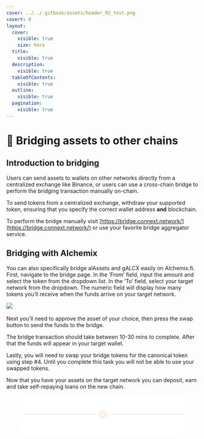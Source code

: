 ```yaml
---
cover: ../../.gitbook/assets/header_02_test.png
coverY: 0
layout:
  cover:
    visible: true
    size: hero
  title:
    visible: true
  description:
    visible: true
  tableOfContents:
    visible: true
  outline:
    visible: true
  pagination:
    visible: true
---
```


# 🌉 Bridging assets to other chains

## Introduction to bridging <a href="#introduction-to-bridging" id="introduction-to-bridging"></a>

Users can send assets to wallets on other networks directly from a centralized exchange like Binance, or users can use a cross-chain bridge to perform the bridging transaction manually on-chain.

To send tokens from a centralized exchange, withdraw your supported token, ensuring that you specify the correct wallet address **and** blockchain.

To perform the bridge manually visit [https://bridge.connext.network/](https://bridge.connext.network/) or use your favorite bridge aggregator service.

## Bridging with Alchemix <a href="#bridging-with-alchemix" id="bridging-with-alchemix"></a>

You can also specifically bridge alAssets and gALCX easily on Alchemix.fi. First, navigate to the bridge page. In the ‘From’ field, input the amount and select the token from the dropdown list. In the ‘To’ field, select your target network from the dropdown. The numeric field will display how many tokens you’ll receive when the funds arrive on your target network.

![](https://alchemix-finance.gitbook.io/\~gitbook/image?url=https:%2F%2F1843944683-files.gitbook.io%2F%7E%2Ffiles%2Fv0%2Fb%2Fgitbook-x-prod.appspot.com%2Fo%2Fspaces%252FzG9qcxzJ1K3kNTlZ81Xj%252Fuploads%252FugIC6bYQrkSuRt4vUhYV%252FFantom.png%3Falt=media%26token=5ca5492e-36c7-459a-9d14-0e078ea62595\&width=768\&dpr=4\&quality=100\&sign=0861cf511801a3de6f3e54727c63d1360d4f05057933411234910d14d0f07e97)

Next you’ll need to approve the asset of your choice, then press the swap button to send the funds to the bridge.

The bridge transaction should take between 10-30 mins to complete. After that the funds will appear in your target wallet.

Lastly, you will need to swap your bridge tokens for the canonical token using step #4. Until you complete this task you will not be able to use your swapped tokens.

Now that you have your assets on the target network you can deposit, earn and take self-repaying loans on the new chain.

<figure><img src="../../.gitbook/assets/header_02_test.png" alt=""><figcaption></figcaption></figure>
